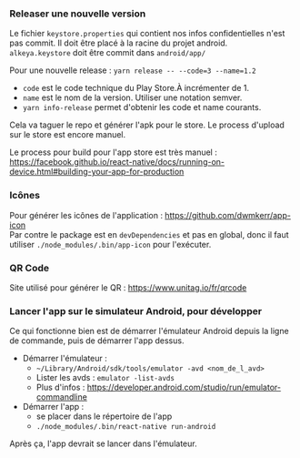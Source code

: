 ### Releaser une nouvelle version
Le fichier `keystore.properties` qui contient nos infos confidentielles n'est pas commit.
Il doit être placé à la racine du projet android.  
`alkeya.keystore` doit être commit dans `android/app/`

Pour une nouvelle release :
`yarn release -- --code=3 --name=1.2` 
 - `code` est le code technique du Play Store.À incrémenter de 1.
 - `name` est le nom de la version. Utiliser une notation semver.
 - `yarn info-release` permet d'obtenir les code et name courants.
 
Cela va taguer le repo et générer l'apk pour le store. Le process d'upload sur le store est encore manuel.

Le process pour build pour l'app store est très manuel : https://facebook.github.io/react-native/docs/running-on-device.html#building-your-app-for-production

### Icônes
Pour générer les icônes de l'application : https://github.com/dwmkerr/app-icon  
Par contre le package est en `devDependencies` et pas en global, donc il faut utiliser `./node_modules/.bin/app-icon` pour l'exécuter.

### QR Code
Site utilisé pour générer le QR : https://www.unitag.io/fr/qrcode

### Lancer l'app sur le simulateur Android, pour développer
Ce qui fonctionne bien est de démarrer l'émulateur Android depuis la ligne de commande, puis de démarrer l'app dessus.  

 - Démarrer l'émulateur :
   - `~/Library/Android/sdk/tools/emulator -avd <nom_de_l_avd>`
   - Lister les avds : `emulator -list-avds`
   - Plus d'infos : https://developer.android.com/studio/run/emulator-commandline
 - Démarrer l'app :
   - se placer dans le répertoire de l'app
   - `./node_modules/.bin/react-native run-android`
   
Après ça, l'app devrait se lancer dans l'émulateur.